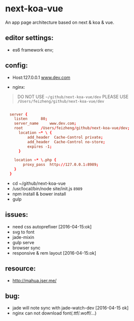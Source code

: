 # next-koa-vue
An app page architecture based on next &amp; koa &amp; vue.


## editor settings:
+ es6 framework env;


## config:
+ Host:127.0.0.1	www.dev.com

+ nginx:
> DO NOT USE `~/github/next-koa-vue/dev`
> PLEASE USE `/Users/feizheng/github/next-koa-vue/dev`
```conf

  server {
  	listen 		80;
  	server_name 	www.dev.com;
  	root 		/Users/feizheng/github/next-koa-vue/dev;
      location ~* \ {
          add_header  Cache-Control private;
          add_header  Cache-Control no-store;
          expires -1;
      }

  	location ~* \.php {
  		proxy_pass 	http://127.0.0.1:8989;
  	}
  }

```
+ cd ~/github/next-koa-vue
+ /usr/local/bin/node site/init.js `8989`
+ npm install & bower install
+ gulp


## issues:
+ need css autoprefixer       [2016-04-15:ok]
+ svg to font
+ jade-mixin
+ gulp serve
+ browser sync
+ responsive & rem layout     [2016-04-15:ok]


## resource:
+ http://mahua.jser.me/

## bug:
+ jade will note sync with jade-watch-dev [2016-04-15 ok]
+ nginx can not download font(.ttf/.woff/...)
